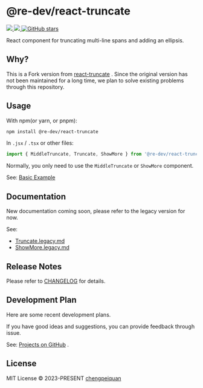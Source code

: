 # @re-dev/react-truncate

<p>
  <a href='https://www.npmjs.com/package/@re-dev/react-truncate'>
    <img src="https://img.shields.io/npm/v/@re-dev/react-truncate?color=f43f5e&label=npm" />
  </a>
  <a href="https://www.npmjs.com/package/@re-dev/react-truncate" target="__blank">
    <img src="https://img.shields.io/npm/dt/@re-dev/react-truncate?color=f43f5e&label=downloads" />
  </a>
  <!-- <a href="https://paka.dev/npm/@re-dev/react-truncate" target="__blank">
    <img src="https://img.shields.io/static/v1?label=&message=docs%20%26%20demos&color=f43f5e" />
  </a> -->
  <a href="https://github.com/remanufacturing/react-truncate" target="__blank">
    <img alt="GitHub stars" src="https://img.shields.io/github/stars/remanufacturing/react-truncate?style=social" />
  </a>
</p>

React component for truncating multi-line spans and adding an ellipsis.

## Why?

This is a Fork version from [react-truncate](https://github.com/pablosichert/react-truncate) . Since the original version has not been maintained for a long time, we plan to solve existing problems through this repository.

## Usage

With npm(or yarn, or pnpm):

```bash
npm install @re-dev/react-truncate
```

In `.jsx` / `.tsx` or other files:

```ts
import { MiddleTruncate, Truncate, ShowMore } from '@re-dev/react-truncate'
```

Normally, you only need to use the `MiddleTruncate` or `ShowMore` component.

See: [Basic Example](https://truncate.js.org/examples/basic/)

## Documentation

New documentation coming soon, please refer to the legacy version for now.

See:

- [Truncate.legacy.md](https://github.com/remanufacturing/react-truncate/blob/main/docs/Truncate.legacy.md)
- [ShowMore.legacy.md](https://github.com/remanufacturing/react-truncate/blob/main/docs/ShowMore.legacy.md)

## Release Notes

Please refer to [CHANGELOG](https://github.com/remanufacturing/react-truncate/blob/main/CHANGELOG.md) for details.

## Development Plan

Here are some recent development plans.

If you have good ideas and suggestions, you can provide feedback through issue.

See: [Projects on GitHub](https://github.com/orgs/remanufacturing/projects/1) .

## License

MIT License © 2023-PRESENT [chengpeiquan](https://github.com/chengpeiquan)
